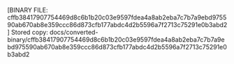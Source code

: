 [BINARY FILE: cffb38417907754469d8c6b1b20c03e9597fdea4a8ab2eba7c7b7a9ebd975590ab670ab8e359ccc86d873cfb177abdc4d2b5596a7f2713c75291e0b3abd2]
Stored copy: docs/converted-binary/cffb38417907754469d8c6b1b20c03e9597fdea4a8ab2eba7c7b7a9ebd975590ab670ab8e359ccc86d873cfb177abdc4d2b5596a7f2713c75291e0b3abd2
